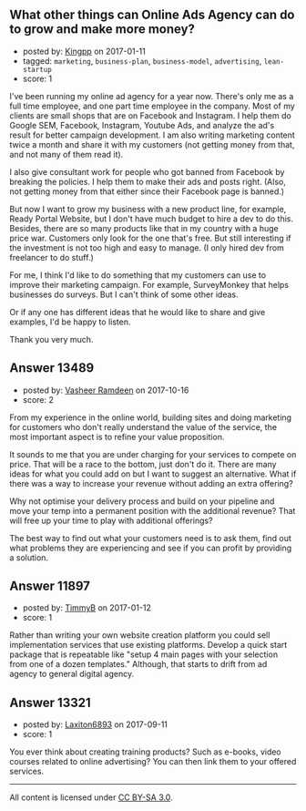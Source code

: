 ## What other things can Online Ads Agency can do to grow and make more money?

- posted by: [Kingpp](https://stackexchange.com/users/7198548/kingpp) on 2017-01-11
- tagged: `marketing`, `business-plan`, `business-model`, `advertising`, `lean-startup`
- score: 1

I've been running my online ad agency for a year now. There's only me as a full time employee, and one part time employee in the company. Most of my clients are small shops that are on Facebook and Instagram. I help them do Google SEM, Facebook, Instagram, Youtube Ads, and analyze the ad's result for better campaign development. I am also writing marketing content twice a month and share it with my customers (not getting money from that, and not many of them read it).

I also give consultant work for people who got banned from Facebook by breaking the policies. I help them to make their ads and posts right. (Also, not getting money from that either since their Facebook page is banned.)

But now I want to grow my business with a new product line, for example, Ready Portal Website, but I don't have much budget to hire a dev to do this. Besides, there are so many products like that in my country with a huge price war. Customers only look for the one that's free. But still interesting if the investment is not too high and easy to manage. (I only hired dev from freelancer to do stuff.)

For me, I think I'd like to do something that my customers can use to improve their marketing campaign. For example, SurveyMonkey that helps businesses do surveys. But I can't think of some other ideas.

Or if any one has different ideas that he would like to share and give examples, I'd be happy to listen.

Thank you very much.


## Answer 13489

- posted by: [Vasheer Ramdeen](https://stackexchange.com/users/6845962/vasheer-ramdeen) on 2017-10-16
- score: 2

From my experience in the online world, building sites and doing marketing for customers who don't really understand the value of the service, the most important aspect is to refine your value proposition. 

It sounds to me that you are under charging for your services to compete on price. That will be a race to the bottom, just don't do it. There are many ideas for what you could add on but I want to suggest an alternative. What if there was a way to increase your revenue without adding an extra offering?

Why not optimise your delivery process and build on your pipeline and move your temp into a permanent position with the additional revenue? That will free up your time to play with additional offerings?

The best way to find out what your customers need is to ask them, find out what problems they are experiencing and see if you can profit by providing a solution.


## Answer 11897

- posted by: [TimmyB](https://stackexchange.com/users/8782762/timmyb) on 2017-01-12
- score: 1

Rather than writing your own website creation platform you could sell implementation services that use existing platforms.  Develop a quick start package that is repeatable like "setup 4 main pages with your selection from one of a dozen templates."  Although, that starts to drift from ad agency to general digital agency.  


## Answer 13321

- posted by: [Laxiton6893](https://stackexchange.com/users/2181902/laxiton6893) on 2017-09-11
- score: 1

You ever think about creating training products? Such as e-books, video courses related to online advertising? You can then link them to your offered services.



---

All content is licensed under [CC BY-SA 3.0](https://creativecommons.org/licenses/by-sa/3.0/).
